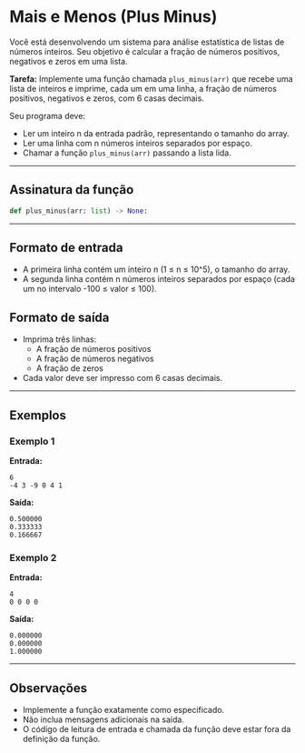 # Mais e Menos (Plus Minus)

Você está desenvolvendo um sistema para análise estatística de listas de números inteiros. Seu objetivo é calcular a fração de números positivos, negativos e zeros em uma lista.

**Tarefa:**
Implemente uma função chamada `plus_minus(arr)` que recebe uma lista de inteiros e imprime, cada um em uma linha, a fração de números positivos, negativos e zeros, com 6 casas decimais.

Seu programa deve:
- Ler um inteiro n da entrada padrão, representando o tamanho do array.
- Ler uma linha com n números inteiros separados por espaço.
- Chamar a função `plus_minus(arr)` passando a lista lida.

---

## Assinatura da função
```python
def plus_minus(arr: list) -> None:
```

---

## Formato de entrada
- A primeira linha contém um inteiro n (1 ≤ n ≤ 10^5), o tamanho do array.
- A segunda linha contém n números inteiros separados por espaço (cada um no intervalo -100 ≤ valor ≤ 100).

## Formato de saída
- Imprima três linhas:
  - A fração de números positivos
  - A fração de números negativos
  - A fração de zeros
- Cada valor deve ser impresso com 6 casas decimais.

---

## Exemplos

### Exemplo 1
**Entrada:**
```
6
-4 3 -9 0 4 1
```
**Saída:**
```
0.500000
0.333333
0.166667
```

### Exemplo 2
**Entrada:**
```
4
0 0 0 0
```
**Saída:**
```
0.000000
0.000000
1.000000
```

---

## Observações
- Implemente a função exatamente como especificado.
- Não inclua mensagens adicionais na saída.
- O código de leitura de entrada e chamada da função deve estar fora da definição da função. 